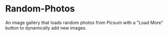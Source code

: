 # Random-Photos
An image gallery that loads random photos from Picsum with a "Load More" button to dynamically add new images.
